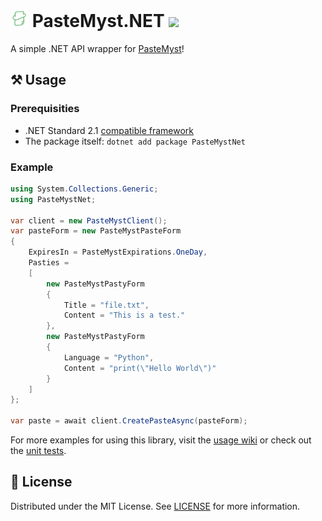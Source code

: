 <h1>
    <img src="public/icon.png" style="height: 1em"/>
    <span>PasteMyst.NET</span>
    <a href="https://nuget.org/packages/PasteMystNet">
      <img src="https://img.shields.io/nuget/v/PasteMystNet?label=NuGet&logo=nuget&style=flat-square"/>
    </a>
</h1>

A simple .NET API wrapper for [PasteMyst](https://paste.myst.rs)!

## ⚒️ Usage

### Prerequisities

- .NET Standard 2.1 [compatible framework](https://learn.microsoft.com/dotnet/standard/net-standard?tabs=net-standard-2-1#select-net-standard-version)
- The package itself: `dotnet add package PasteMystNet`

### Example

```cs
using System.Collections.Generic;
using PasteMystNet;

var client = new PasteMystClient();
var pasteForm = new PasteMystPasteForm
{
    ExpiresIn = PasteMystExpirations.OneDay,
    Pasties =
    [
        new PasteMystPastyForm
        {
            Title = "file.txt",
            Content = "This is a test."
        },
        new PasteMystPastyForm
        {
            Language = "Python",
            Content = "print(\"Hello World\")"
        }
    ]
};

var paste = await client.CreatePasteAsync(pasteForm);
```

For more examples for using this library, visit the [usage wiki](https://github.com/dentolos19/PasteMystNet/wiki/Usages) or check out the [unit tests](./PasteMystNet.Tests).

## 📜 License

Distributed under the MIT License. See [LICENSE](LICENSE) for more information.